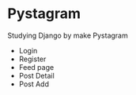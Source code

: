 # Pystagram

Studying Django by make Pystagram

- Login
- Register
- Feed page
- Post Detail
- Post Add
